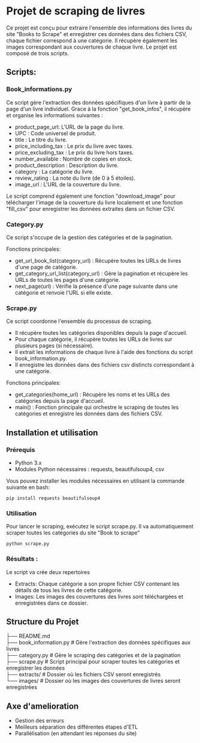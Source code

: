 # Projet de scraping de livres

Ce projet est conçu pour extraire l'ensemble des informations des livres du site "Books to Scrape" et enregistrer ces données dans des fichiers CSV, chaque fichier correspond à une catégorie.
Il récupère également les images correspondant aux couvertures de chaque livre.
Le projet est composé de trois scripts.

## Scripts: 

### Book_informations.py

Ce script gère l'extraction des données spécifiques d'un livre à partir de la page d'un livre individuel. Grace à la fonction "get_book_infos", il récupère et organise les informations suivantes :

* product_page_url: L'URL de la page du livre.
* UPC : Code universel de produit.
* title : Le titre du livre.
* price_including_tax : Le prix du livre avec taxes.
* price_excluding_tax : Le prix du livre hors taxes.
* number_available : Nombre de copies en stock.
* product_description : Description du livre.
* category : La catégorie du livre.
* review_rating : La note du livre (de 0 à 5 étoiles).
* image_url : L'URL de la couverture du livre.

Le script comprend également une fonction "download_image" pour télécharger l'image de la couverture du livre localement et une fonction "fill_csv" pour enregistrer les données extraites dans un fichier CSV.

### Category.py

Ce script s'occupe de la gestion des catégories et de la pagination.

Fonctions principales:

* get_url_book_list(category_url) : Récupère toutes les URLs de livres d'une page de catégorie.
* get_category_url_list(category_url) : Gère la pagination et récupère les URLs de toutes les pages d'une catégorie.
* next_page(url) : Vérifie la présence d'une page suivante dans une catégorie et renvoie l'URL si elle existe.

### Scrape.py

Ce script coordonne l'ensemble du processus de scraping.

* Il récupère toutes les catégories disponibles depuis la page d'accueil.
* Pour chaque catégorie, il récupère toutes les URLs de livres sur plusieurs pages (si nécessaire).
* Il extrait les informations de chaque livre à l'aide des fonctions du script book_information.py.
* Il enregistre les données dans des fichiers csv distincts correspondant à une catégorie.

Fonctions principales:

* get_categories(home_url) : Récupère les noms et les URLs des catégories depuis la page d'accueil.
* main() : Fonction principale qui orchestre le scraping de toutes les catégories et enregistre les données dans des fichiers CSV.

## Installation et utilisation

### Prérequis

* Python 3.x
* Modules Python nécessaires : requests, beautifulsoup4, csv

Vous pouvez installer les modules nécessaires en utilisant la commande suivante en bash:
```
pip install requests beautifulsoup4
```

### Utilisation

Pour lancer le scraping, exécutez le script scrape.py. Il va automatiquement scraper toutes les catégories du site "Book to scrape"
```
python scrape.py
```

### Résultats :

Le script va crée deux repertoires

* Extracts: Chaque catégorie a son propre fichier CSV contenant les détails de tous les livres de cette catégorie.
* Images: Les images des couvertures des livres sont téléchargées et enregistrées dans ce dossier.

## Structure du Projet

├── README.md  
├── book_information.py  # Gère l'extraction des données spécifiques aux livres  
├── category.py          # Gère le scraping des catégories et de la pagination  
├── scrape.py            # Script principal pour scraper toutes les catégories et enregistrer les données  
├── extracts/            # Dossier où les fichiers CSV seront enregistrés  
└── images/              # Dossier où les images des couvertures de livres seront enregistrées  

## Axe d'amelioration

* Gestion des erreurs
* Meilleurs séparation des différentes étapes d'ETL
* Parallélisation (en attendant les réponses du site)

